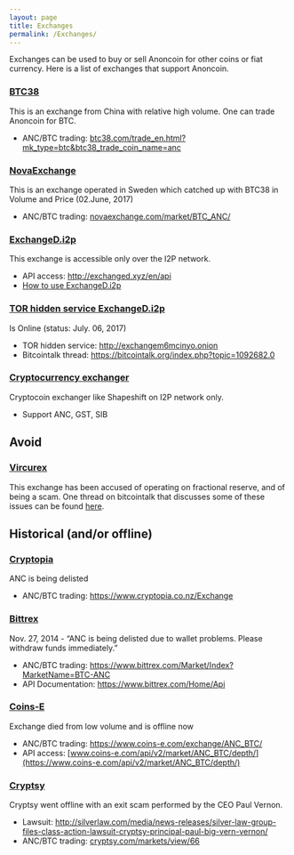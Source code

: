 ```yaml
---
layout: page
title: Exchanges
permalink: /Exchanges/
---
```


Exchanges can be used to buy or sell Anoncoin for other coins or fiat currency. Here is a list of exchanges that support Anoncoin.

### [BTC38](http://www.btc38.com)

This is an exchange from China with relative high volume. One can trade Anoncoin for BTC.

-   ANC/BTC trading: [btc38.com/trade_en.html?mk_type=btc&btc38_trade_coin_name=anc](http://www.btc38.com/trade_en.html?mk_type=btc&btc38_trade_coin_name=anc)

### [NovaExchange](https://novaexchange.com/)

This is an exchange operated in Sweden which catched up with BTC38 in Volume and Price (02.June, 2017)

-   ANC/BTC trading: [novaexchange.com/market/BTC_ANC/](https://novaexchange.com/market/BTC_ANC/)

### [ExchangeD.i2p](http://exchanged.i2p/)

This exchange is accessible only over the I2P network.

-   API access: [<http://exchanged.xyz/en/api>](http://exchanged.xyz/en/api)
-   [How to use ExchangeD.i2p](/How_to_use_ExchangeD.i2p)

### [TOR hidden service ExchangeD.i2p](http://i2pexb2jcflvix52.onion/)

Is Online (status: July. 06, 2017)

-   TOR hidden service: <http://exchangem6mcinyo.onion>
-   Bitcointalk thread: <https://bitcointalk.org/index.php?topic=1092682.0>

### [Cryptocurrency exchanger](http://n33uthzyqsbozl2qh5zii2bq2nnvbz6g6c4ew3mwp6uukk6u7wva.b32.i2p/)

Cryptocoin exchanger like Shapeshift on I2P network only.

-   Support ANC, GST, SIB

Avoid
-----

### [Vircurex](https://vircurex.com/)

This exchange has been accused of operating on fractional reserve, and of being a scam. One thread on bitcointalk that discusses some of these issues can be found [here](https://bitcointalk.org/index.php?topic=569037.0).

Historical (and/or offline)
---------------------------

### [Cryptopia](https://www.cryptopia.co.nz)

ANC is being delisted

-   ANC/BTC trading: [<https://www.cryptopia.co.nz/Exchange>](https://www.cryptopia.co.nz/Exchange)

### [Bittrex](https://www.bittrex.com/)

Nov. 27, 2014 - “ANC is being delisted due to wallet problems. Please withdraw funds immediately.”

-   ANC/BTC trading: [<https://www.bittrex.com/Market/Index?MarketName=BTC-ANC>](https://www.bittrex.com/Market/Index?MarketName=BTC-ANC)
-   API Documentation: [<https://www.bittrex.com/Home/Api>](https://www.bittrex.com/Home/Api)

### [Coins-E](https://www.coins-e.com)

Exchange died from low volume and is offline now

-   ANC/BTC trading: [<https://www.coins-e.com/exchange/ANC_BTC/>](https://www.coins-e.com/exchange/ANC_BTC/)
-   API access: [www.coins-e.com/api/v2/market/ANC_BTC/depth/](https://www.coins-e.com/api/v2/market/ANC_BTC/depth/)

### [Cryptsy](https://www.cryptsy.com)

Cryptsy went offline with an exit scam performed by the CEO Paul Vernon.

-   Lawsuit: [<http://silverlaw.com/media/news-releases/silver-law-group-files-class-action-lawsuit-cryptsy-principal-paul-big-vern-vernon/>](http://silverlaw.com/media/news-releases/silver-law-group-files-class-action-lawsuit-cryptsy-principal-paul-big-vern-vernon/)
-   ANC/BTC trading: [cryptsy.com/markets/view/66](https://www.cryptsy.com/markets/view/66)